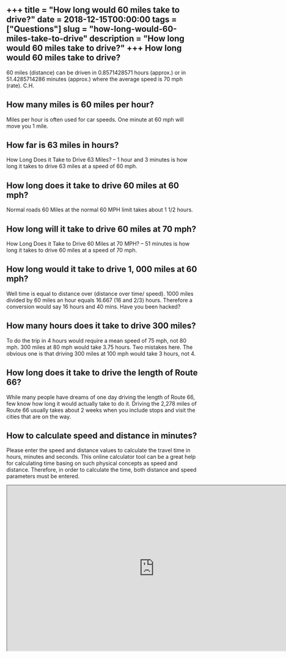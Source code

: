+++
title = "How long would 60 miles take to drive?"
date = 2018-12-15T00:00:00
tags = ["Questions"]
slug = "how-long-would-60-miles-take-to-drive"
description = "How long would 60 miles take to drive?"
+++
How long would 60 miles take to drive?
--------------------------------------

60 miles (distance) can be driven in 0.8571428571 hours (approx.) or in 51.4285714286 minutes (approx.) where the average speed is 70 mph (rate). C.H.

How many miles is 60 miles per hour?
------------------------------------

Miles per hour is often used for car speeds. One minute at 60 mph will move you 1 mile.

How far is 63 miles in hours?
-----------------------------

How Long Does it Take to Drive 63 Miles? – 1 hour and 3 minutes is how long it takes to drive 63 miles at a speed of 60 mph.

How long does it take to drive 60 miles at 60 mph?
--------------------------------------------------

Normal roads 60 Miles at the normal 60 MPH limit takes about 1 1/2 hours.

How long will it take to drive 60 miles at 70 mph?
--------------------------------------------------

How Long Does it Take to Drive 60 Miles at 70 MPH? – 51 minutes is how long it takes to drive 60 miles at a speed of 70 mph.

How long would it take to drive 1, 000 miles at 60 mph?
-------------------------------------------------------

Well time is equal to distance over (distance over time/ speed). 1000 miles divided by 60 miles an hour equals 16.667 (16 and 2/3) hours. Therefore a conversion would say 16 hours and 40 mins. Have you been hacked?

How many hours does it take to drive 300 miles?
-----------------------------------------------

To do the trip in 4 hours would require a mean speed of 75 mph, not 80 mph. 300 miles at 80 mph would take 3.75 hours. Two mistakes here. The obvious one is that driving 300 miles at 100 mph would take 3 hours, not 4.

How long does it take to drive the length of Route 66?
------------------------------------------------------

While many people have dreams of one day driving the length of Route 66, few know how long it would actually take to do it. Driving the 2,278 miles of Route 66 usually takes about 2 weeks when you include stops and visit the cities that are on the way.

How to calculate speed and distance in minutes?
-----------------------------------------------

Please enter the speed and distance values to calculate the travel time in hours, minutes and seconds. This online calculator tool can be a great help for calculating time basing on such physical concepts as speed and distance. Therefore, in order to calculate the time, both distance and speed parameters must be entered.

<iframe allow="accelerometer; autoplay; clipboard-write; encrypted-media; gyroscope; picture-in-picture" allowfullscreen="" class="__youtube_prefs__  epyt-is-override  no-lazyload" data-no-lazy="1" data-origheight="433" data-origwidth="770" data-skipgform_ajax_framebjll="" height="433" id="_ytid_58765" loading="lazy" src="https://www.youtube.com/embed/tOFJpsDmKvU?enablejsapi=1&autoplay=0&cc_load_policy=0&cc_lang_pref=&iv_load_policy=1&loop=0&modestbranding=0&rel=1&fs=1&playsinline=0&autohide=2&theme=dark&color=red&controls=1&" title="YouTube player" width="770"></iframe>
